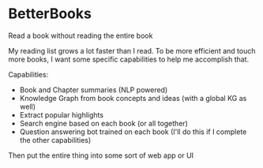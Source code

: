 # BetterBooks
Read a book without reading the entire book

My reading list grows a lot faster than I read. To be more efficient and touch more books, I want some specific capabilities to help me accomplish that.

Capabilities:
- Book and Chapter summaries (NLP powered)
- Knowledge Graph from book concepts and ideas (with a global KG as well)
- Extract popular highlights
- Search engine based on each book (or all together)
- Question answering bot trained on each book (I'll do this if I complete the other capabilities)

Then put the entire thing into some sort of web app or UI
